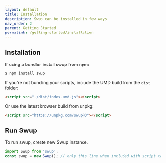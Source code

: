 ```yaml
---
layout: default
title: Installation
description: Swup can be installed in few ways
nav_order: 2
parent: Getting Started
permalink: /getting-started/installation
---
```


## Installation

If using a bundler, install swup from npm:

```shell
$ npm install swup
```

If you're not bundling your scripts, include the UMD build from the `dist` folder:

```html
<script src="./dist/index.umd.js"></script>
```

Or use the latest browser build from unpkg:

```html
<script src="https://unpkg.com/swup@3"></script>
```

## Run Swup

To run swup, create new Swup instance.

```javascript
import Swup from 'swup';
const swup = new Swup(); // only this line when included with script tag
```
